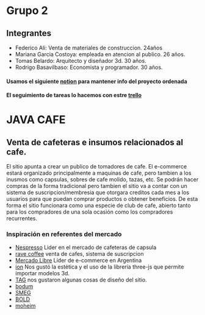 # Grupo 2 
## Integrantes
+ Federico Ali: Venta de materiales de construccion.  24años 
+ Mariana Garcia Costoya: empleada en atencion al publico. 26 años.
+ Tomas Belardo: Arquitecto y diseñador 3d. 30 años. 
+ Rodrigo Basavilbaso: Economista y programador. 30 años.

#### Usamos el siguiente [notion](https://sunny-tumbleweed-79d.notion.site/Trabajo-Integrador-5bcc3261f92646bea07721a4aee4d874) para mantener info del proyecto ordenada
#### El seguimiento de tareas lo hacemos con estre [trello](https://trello.com/b/V46ylRJE/sprint-1)



# JAVA CAFE
## Venta de cafeteras e insumos relacionados al cafe.

El sitio apunta a crear un publico de tomadores de cafe. El e-commerce estará organizado principalmente a maquinas de cafe, pero tambien a los inusmos como capsulas, sobres de cafe molido, tazas, etc. Se podrán hacer compras de la forma tradicional pero tambien el sitio va a contar con un sistema de suscripcion/membresia que otorgara creditos cada mes a los usuarios para que puedan comprar productos o obtener beneficios. De esta forma el sitio funcionara como una especie de club de cafe, abierto tanto para los compradores de una sola ocasión como los compradores recurrentes. 


 ### Inspiración en referentes del mercado
 + [Nespresso](https://www.nespresso.com/ar/?gclid=Cj0KCQjw1N2TBhCOARIsAGVHQc7Gbt5oRbZbD0FXgrLjR79xeydg_rN0uexHieKRl5tRfLzOTkSiEx8aAqvUEALw_wcB&gclsrc=aw.ds) Lider en el mercado de cafeteras de capsula
 + [rave coffee](https://ravecoffee.co.uk/) venta de cafes, sistema de suscripcion
 + [Mercado Libre](https://www.mercadolibre.com.ar/) Líder de e-commerce en Argentina
 + [ion](https://exp-ion.lusion.co/) Nos gustó la estética y el uso de la librería three-js que permite importar modelos 3d.
 + [TAG](https://www.tagheuer.com/fr/en/smartwatches/collection-connected.html/) nos gustaron algunas cosas de diseño del sitio.
 + [bodum](https://www.bodum.com/gb/en/) 
 + [SMEG](https://www.smeg.com/sda-espresso-coffee-machines)
 + [BOLD](https://boldcapitalpartners.com/)
 + [moheim](https://moheim.com/)
 
 
 
 

